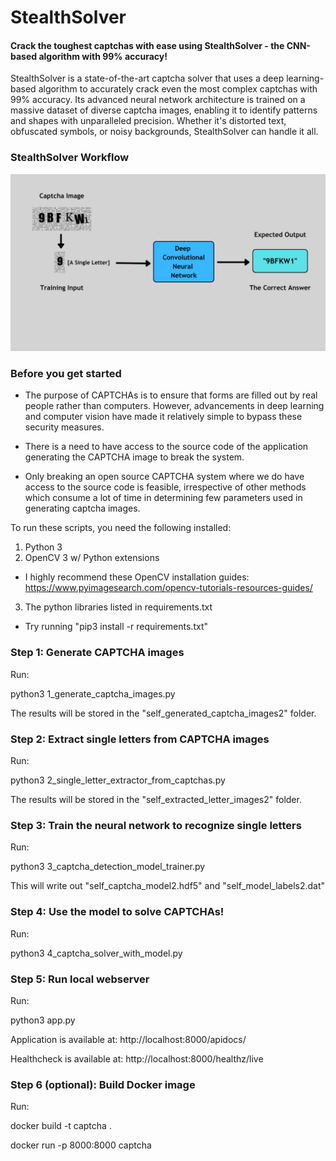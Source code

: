 # StealthSolver
#### Crack the toughest captchas with ease using StealthSolver - the CNN-based algorithm with 99% accuracy!


StealthSolver is a state-of-the-art captcha solver that uses a deep learning-based algorithm to accurately crack even the most complex captchas with 99% accuracy. Its advanced neural network architecture is trained on a massive dataset of diverse captcha images, enabling it to identify patterns and shapes with unparalleled precision. Whether it's distorted text, obfuscated symbols, or noisy backgrounds, StealthSolver can handle it all.

### StealthSolver Workflow
![StealthSolver Workflow](./Images/StealthSolver.png)

### Before you get started

* The purpose of CAPTCHAs is to ensure that forms are filled out by real people rather than computers. However, advancements in deep learning and computer vision have made it relatively simple to bypass these security measures.

* There is a need to have access to the source code of the application generating the CAPTCHA image to break the system.

* Only breaking an open source CAPTCHA system where we do have access to the source code is feasible, irrespective of other methods which consume a lot of time in determining few parameters used in generating captcha images.


To run these scripts, you need the following installed:

1. Python 3
2. OpenCV 3 w/ Python extensions
 - I highly recommend these OpenCV installation guides: 
   https://www.pyimagesearch.com/opencv-tutorials-resources-guides/ 
3. The python libraries listed in requirements.txt
 - Try running "pip3 install -r requirements.txt"

### Step 1: Generate CAPTCHA images

Run:

python3 1_generate_captcha_images.py

The results will be stored in the "self_generated_captcha_images2" folder.


### Step 2: Extract single letters from CAPTCHA images

Run:

python3 2_single_letter_extractor_from_captchas.py

The results will be stored in the "self_extracted_letter_images2" folder.


### Step 3: Train the neural network to recognize single letters

Run:

python3 3_captcha_detection_model_trainer.py

This will write out "self_captcha_model2.hdf5" and "self_model_labels2.dat"


### Step 4: Use the model to solve CAPTCHAs!

Run:

python3 4_captcha_solver_with_model.py

### Step 5: Run local webserver

Run:

python3 app.py

Application is available at: http://localhost:8000/apidocs/

Healthcheck is available at: http://localhost:8000/healthz/live

### Step 6 (optional): Build Docker image

Run:

docker build -t captcha .

docker run -p 8000:8000 captcha
